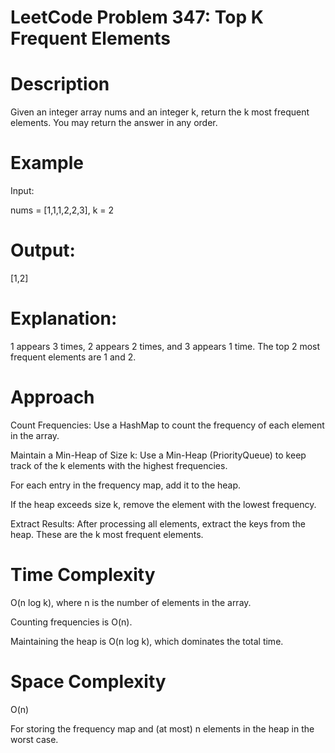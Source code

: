 # LeetCode Problem 347: Top K Frequent Elements
# Description
Given an integer array nums and an integer k, return the k most frequent elements.
You may return the answer in any order.

# Example
Input:

nums = [1,1,1,2,2,3], k = 2
# Output:

[1,2]
# Explanation:
1 appears 3 times, 2 appears 2 times, and 3 appears 1 time.
The top 2 most frequent elements are 1 and 2.

# Approach
Count Frequencies:
Use a HashMap to count the frequency of each element in the array.

Maintain a Min-Heap of Size k:
Use a Min-Heap (PriorityQueue) to keep track of the k elements with the highest frequencies.

For each entry in the frequency map, add it to the heap.

If the heap exceeds size k, remove the element with the lowest frequency.

Extract Results:
After processing all elements, extract the keys from the heap.
These are the k most frequent elements.

# Time Complexity
O(n log k), where n is the number of elements in the array.

Counting frequencies is O(n).

Maintaining the heap is O(n log k), which dominates the total time.

# Space Complexity
O(n)

For storing the frequency map and (at most) n elements in the heap in the worst case.

